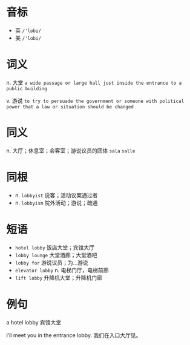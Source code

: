 # 音标

- 英 `/'lɒbɪ/`
- 美 `/'lɑbi/`

# 词义

n. 大堂
`a wide passage or large hall just inside the entrance to a public building`

v. 游说
`to try to persuade the government or someone with political power that a law or situation should be changed`

# 同义

n. 大厅；休息室；会客室；游说议员的团体
`sala` `salle`

# 同根

- n. `lobbyist` 说客；活动议案通过者
- n. `lobbyism` 院外活动；游说；疏通

# 短语

- `hotel lobby` 饭店大堂；宾馆大厅
- `lobby lounge` 大堂酒廊；大堂酒吧
- `lobby for` 游说议员；为…游说
- `elevator lobby` n. 电梯门厅，电梯前廊
- `lift lobby` 升降机大堂；升降机门廊

# 例句

a hotel lobby
宾馆大堂

I’ll meet you in the entrance lobby.
我们在入口大厅见。


